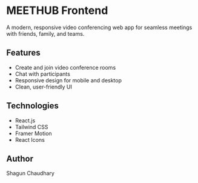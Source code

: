 # MEETHUB Frontend

A modern, responsive video conferencing web app for seamless meetings with friends, family, and teams.

## Features
- Create and join video conference rooms
- Chat with participants
- Responsive design for mobile and desktop
- Clean, user-friendly UI

## Technologies
- React.js
- Tailwind CSS
- Framer Motion
- React Icons

## Author
Shagun Chaudhary
